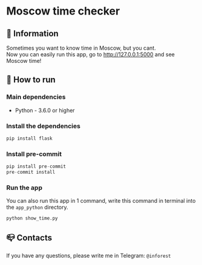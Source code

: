 # Moscow time checker

## 💾 Information

Sometimes you want to know time in Moscow, but you cant.\
Now you can easily run this app, go to <http://127.0.0.1:5000> and see Moscow time!

## 📝 How to run

### Main dependencies

- Python - 3.6.0 or higher

### Install the dependencies

``` python
pip install flask
```

### Install pre-commit

``` python
pip install pre-commit
pre-commit install
```

### Run the app

You can also run this app in 1 command, write this command
in terminal into the ``app_python`` directory.

``` python
python show_time.py
```

## 📪 Contacts

If you have any questions, please write me in Telegram: `@inforest`
